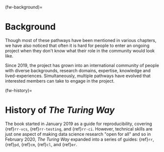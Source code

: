 (fw-background)=
# Background

Though most of these pathways have been mentioned in various chapters, we have also noticed that often it is hard for people to enter an ongoing project when they don't know what their role in the community would look like.

Since 2019, the project has grown into an international community of people with diverse backgrounds, research domains, expertise, knowledge and lived-experiences. 
Simultaneously, multiple pathways have evolved that interested members can take to engage in the project.

(fw-history)=
# History of _The Turing Way_

The book started in January 2019 as a guide for reproducibility, covering {ref}`rr-vcs`, {ref}`rr-testing`, and {ref}`rr-ci`. However, technical skills are just one aspect of making data science research "open for all" and so in February 2020, _The Turing Way_ expanded into a series of guides: {ref}`rr`, {ref}`pd`, {ref}`cm`, {ref}`cl`, and {ref}`er`.